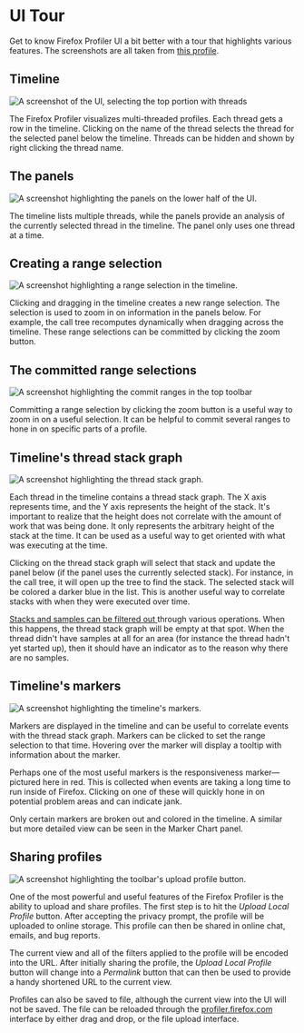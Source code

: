 # UI Tour

Get to know Firefox Profiler UI a bit better with a tour that highlights various features. The screenshots are all taken from [this profile](https://perfht.ml/2GsIL3E).

## Timeline

![A screenshot of the UI, selecting the top portion with threads](images/ui-tour-timeline.png)

The Firefox Profiler visualizes multi-threaded profiles. Each thread gets a row in the timeline. Clicking on the name of the thread selects the thread for the selected panel below the timeline. Threads can be hidden and shown by right clicking the thread name.

## The panels

![A screenshot highlighting the panels on the lower half of the UI.](images/ui-tour-panels.png)

The timeline lists multiple threads, while the panels provide an analysis of the currently selected thread in the timeline. The panel only uses one thread at a time.

## Creating a range selection

![A screenshot highlighting a range selection in the timeline.](images/ui-tour-selection.png)

Clicking and dragging in the timeline creates a new range selection. The selection is used to zoom in on information in the panels below. For example, the call tree recomputes dynamically when dragging across the timeline. These range selections can be committed by clicking the zoom button.

## The committed range selections

![A screenshot highlighting the commit ranges in the top toolbar](images/ui-tour-ranges.png)

Committing a range selection by clicking the zoom button is a useful way to zoom in on a useful selection. It can be helpful to commit several ranges to hone in on specific parts of a profile.

## Timeline's thread stack graph

![A screenshot highlighting the thread stack graph.](images/ui-tour-thread-stack.png)

Each thread in the timeline contains a thread stack graph. The X axis represents time, and the Y axis represents the height of the stack. It's important to realize that the height does not correlate with the amount of work that was being done. It only represents the arbitrary height of the stack at the time. It can be used as a useful way to get oriented with what was executing at the time.

Clicking on the thread stack graph will select that stack and update the panel below (if the panel uses the currently selected stack). For instance, in the call tree, it will open up the tree to find the stack. The selected stack will be colored a darker blue in the list. This is another useful way to correlate stacks with when they were executed over time.

[Stacks and samples can be filtered out ](./guide-filtering-call-trees.md) through various operations. When this happens, the thread stack graph will be empty at that spot. When the thread didn't have samples at all for an area (for instance the thread hadn't yet started up), then it should have an indicator as to the reason why there are no samples.

## Timeline's markers

![A screenshot highlighting the timeline's markers.](images/ui-tour-timeline-markers.png)

Markers are displayed in the timeline and can be useful to correlate events with the thread stack graph. Markers can be clicked to set the range selection to that time. Hovering over the marker will display a tooltip with information about the marker.

Perhaps one of the most useful markers is the responsiveness marker—pictured here in red. This is collected when events are taking a long time to run inside of Firefox. Clicking on one of these will quickly hone in on potential problem areas and can indicate jank.

Only certain markers are broken out and colored in the timeline. A similar but more detailed view can be seen in the Marker Chart panel.

## Sharing profiles

![A screenshot highlighting the toolbar's upload profile button.](images/ui-tour-upload.png)

One of the most powerful and useful features of the Firefox Profiler is the ability to upload and share profiles. The first step is to hit the *Upload Local Profile* button. After accepting the privacy prompt, the profile will be uploaded to online storage. This profile can then be shared in online chat, emails, and bug reports.

The current view and all of the filters applied to the profile will be encoded into the URL. After initially sharing the profile, the *Upload Local Profile* button will change into a *Permalink* button that can then be used to provide a handy shortened URL to the current view.

Profiles can also be saved to file, although the current view into the UI will not be saved. The file can be reloaded through the [profiler.firefox.com](https://profiler.firefox.com) interface by either drag and drop, or the file upload interface.
